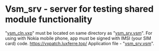 # Vsm_srv - server for testing shared module functionality
"[vsm_cln.vxp](https://github.com/RDZDX/vsm_srv/blob/main/vsm_cln.vxp?raw=true)" must be located on same directory as "[vsm_srv.vsm](https://github.com/RDZDX/vsm_srv/blob/main/vsm_srv.vsm?raw=true)".
For using with Nokia mobile phone, app must be signed with IMSI (your SIM card) code.
https://vxpatch.luxferre.top/
Application file - "[vsm_srv.vsm](https://github.com/RDZDX/vsm_srv/blob/main/vsm_srv.vsm?raw=true)".
